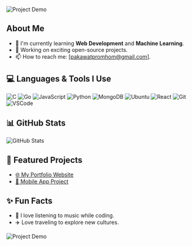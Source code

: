 ![Project Demo](https://github.com/sindresorhus/sindresorhus/blob/main/welcome-header.gif)

## About Me
- 🌱 I'm currently learning **Web Development** and **Machine Learning**.
- 🔭 Working on exciting open-source projects.
- 📫 How to reach me: [pakawatpromhom@gmail.com].

## 💻 Languages & Tools I Use
![C](https://img.shields.io/badge/-C-A8B9CC?logo=c&logoColor=white)
![Go](https://img.shields.io/badge/-Go-00ADD8?logo=go&logoColor=white)
![JavaScript](https://img.shields.io/badge/-JavaScript-F7DF1E?logo=javascript&logoColor=black)
![Python](https://img.shields.io/badge/-Python-3776AB?logo=python&logoColor=white)
![MongoDB](https://img.shields.io/badge/-MongoDB-47A248?logo=mongodb&logoColor=white)
![Ubuntu](https://img.shields.io/badge/-Ubuntu-E95420?logo=ubuntu&logoColor=white)
![React](https://img.shields.io/badge/-React-61DAFB?logo=react&logoColor=black)
![Git](https://img.shields.io/badge/-Git-F05032?logo=git&logoColor=white)
![VSCode](https://img.shields.io/badge/-VSCode-007ACC?logo=visual-studio-code&logoColor=white)


## 📊 GitHub Stats
![GitHub Stats](https://github-readme-stats.vercel.app/api?username=janedoe&show_icons=true&theme=radical)

## 🌟 Featured Projects
- [🌐 My Portfolio Website](https://example.com)
- [📱 Mobile App Project](https://github.com/janedoe/my-app)

## ✨ Fun Facts
- 🎵 I love listening to music while coding.
- ✈️ Love traveling to explore new cultures.

![Project Demo](https://media.giphy.com/media/3oriO0OEd9QIDdllqo/giphy.gif)

